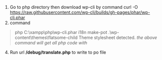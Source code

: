1. Go to php directory then download wp-cli by command
    curl -O https://raw.githubusercontent.com/wp-cli/builds/gh-pages/phar/wp-cli.phar
3. command 
> php C:\xampp\php\wp-cli.phar i18n make-pot .\wp-content\themes\flatsome-child
Theme stylesheet detected.
_the above command will get all php code with **<?= __('your text','flatsme-child')?>**_
4. Run url **<your domain>/debug/translate.php** to write to po file
